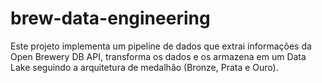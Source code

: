 # brew-data-engineering
Este projeto implementa um pipeline de dados que extrai informações da Open Brewery DB API, transforma os dados e os armazena em um Data Lake seguindo a arquitetura de medalhão (Bronze, Prata e Ouro).
